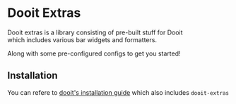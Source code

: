 # Dooit Extras

Dooit extras is a library consisting of pre-built stuff for Dooit \
which includes various bar widgets and formatters.

Along with some pre-configured configs to get you started!


## Installation

You can refere to [dooit's installation guide]() which also includes `dooit-extras`
